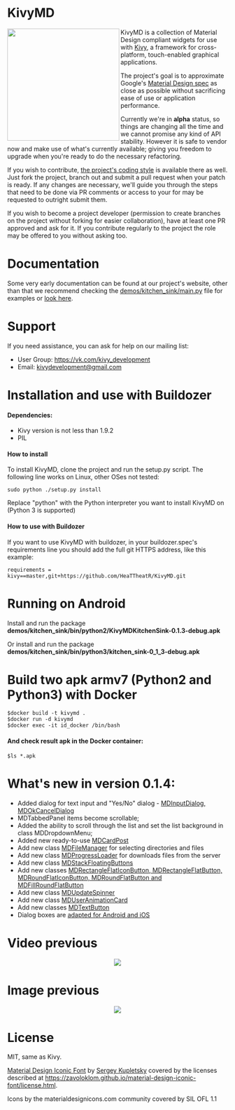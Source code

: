 KivyMD
======

<img align="left" height="256" src="https://raw.githubusercontent.com/kivymd/KivyMD/master/assets/kivymd_logo.png"/>

KivyMD is a collection of Material Design compliant widgets for use with [Kivy](http://kivy.org), a framework for cross-platform, touch-enabled graphical applications.

The project's goal is to approximate Google's [Material Design spec](https://www.google.com/design/spec/material-design/introduction.html) as close as possible without sacrificing ease of use or application performance.

Currently we're in **alpha** status, so things are changing all the time and we cannot promise any kind of API stability. However it is safe to vendor now and make use of what's currently available; giving you freedom to upgrade when you're ready to do the necessary refactoring.

If you wish to contribute, [the project's coding style](https://gitlab.com/kivymd/KivyMD/wikis/Coding-style) is available there as well. Just fork the project, branch out and submit a pull request when your patch is ready. If any changes are necessary, we'll guide you through the steps that need to be done via PR comments or access to your for may be requested to outright submit them.

If you wish to become a project developer (permission to create branches on the project without forking for easier collaboration), have at least one PR approved and ask for it. If you contribute regularly to the project the role may be offered to you without asking too.

Documentation
=============

Some very early documentation can be found at our project's website, other than that we recommend checking the [demos/kitchen_sink/main.py](https://github.com/HeaTTheatR/KivyMD/blob/master/demos/kitchen_sink/main.py) file for examples or [look here](https://github.com/HeaTTheatR/KivyMD/wiki/MDUserAnimationCard).

Support
=======
If you need assistance, you can ask for help on our mailing list:

* User Group: https://vk.com/kivy_development
* Email: kivydevelopment@gmail.com


Installation and use with Buildozer
===================================

#### Dependencies:
* Kivy version is not less than 1.9.2
* PIL

#### How to install

To install KivyMD, clone the project and run the setup.py script. The following line works on Linux, other OSes not tested:

    sudo python ./setup.py install

Replace "python" with the Python interpreter you want to install KivyMD on (Python 3 is supported)


#### How to use with Buildozer

If you want to use KivyMD with buildozer, in your buildozer.spec's requirements line you should add the full git HTTPS address, like this example:

    requirements = kivy==master,git+https://github.com/HeaTTheatR/KivyMD.git

Running on Android
==================
Install and run the package **demos/kitchen_sink/bin/python2/KivyMDKitchenSink-0.1.3-debug.apk**

Or install and run the package **demos/kitchen_sink/bin/python3/kitchen_sink-0_1_3-debug.apk**

Build two apk armv7 (Python2 and Python3) with Docker
==================
    $docker build -t kivymd .
    $docker run -d kivymd
    $docker exec -it id_docker /bin/bash
#### And check result apk in the Docker container:
    $ls *.apk

What's new in version 0.1.4:
============================
* Added dialog for text input and "Yes/No" dialog - [MDInputDialog, MDOkCancelDialog](https://github.com/HeaTTheatR/KivyMD/wiki/MDDialogs)
* MDTabbedPanel items become scrollable;
* Added the ability to scroll through the list and set the list background in class MDDropdownMenu;
* Added new ready-to-use [MDCardPost](https://github.com/HeaTTheatR/KivyMD/wiki/MDCardPost)
* Add new class [MDFileManager](https://github.com/HeaTTheatR/KivyMD/wiki/MDFileManager) for selecting directories and files
* Add new class [MDProgressLoader](https://github.com/HeaTTheatR/KivyMD/wiki/MDProgressLoader) for downloads files from the server
* Add new class [MDStackFloatingButtons](https://github.com/HeaTTheatR/KivyMD/wiki/MDStackFloatingButtons)
* Add new classes [MDRectangleFlatIconButton, MDRectangleFlatButton, MDRoundFlatIconButton, MDRoundFlatButton and MDFillRoundFlatButton](https://github.com/HeaTTheatR/KivyMD/wiki/MDButtons)
* Add new class [MDUpdateSpinner](https://github.com/HeaTTheatR/KivyMD/wiki/MDUpdateSpinner)
* Add new class [MDUserAnimationCard](https://github.com/HeaTTheatR/KivyMD/wiki/MDUserAnimationCard)
* Add new classes [MDTextButton](https://github.com/HeaTTheatR/KivyMD/wiki/MDButtons)
* Dialog boxes are [adapted for Android and iOS](https://github.com/HeaTTheatR/KivyMD/wiki/MDDialogs) 

Video previous
==============
<p align="center">
    <a href="https://youtu.be/WuPzrlCO7oE"><img src="https://raw.githubusercontent.com/HeaTTheatR/KivyMD/master/gallery/prevideo.png"></a>
</p>

Image previous
==============
<p align="center">
    <img src="https://raw.githubusercontent.com/HeaTTheatR/KivyMD/master/gallery/previous.png">
</p>

License
=======

MIT, same as Kivy.

[Material Design Iconic Font](https://github.com/zavoloklom/material-design-iconic-font) by [Sergey Kupletsky](https://twitter.com/zavoloklom) covered by the licenses described at https://zavoloklom.github.io/material-design-iconic-font/license.html.

Icons by the materialdesignicons.com community covered by SIL OFL 1.1
